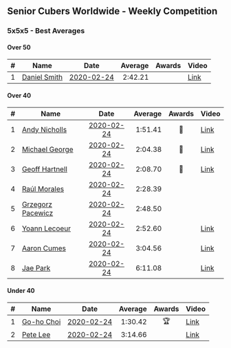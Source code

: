 ## Senior Cubers Worldwide - Weekly Competition
### 5x5x5 - Best Averages

#### Over 50

| # | Name | Date | Average | Awards | Video |
| :--: | -- | :--: | --: | :--: | -- |
| 1 | [Daniel Smith](../persons/daniel_smith.md) | [2020-02-24](2020-02-24.md) | 2:42.21 |  | [Link](https://www.facebook.com/events/538921670053895/permalink/539390146673714/) |

#### Over 40

| # | Name | Date | Average | Awards | Video |
| :--: | -- | :--: | --: | :--: | -- |
| 1 | [Andy Nicholls](../persons/andy_nicholls.md) | [2020-02-24](2020-02-24.md) | 1:51.41 | 🥇 | [Link](https://www.facebook.com/events/538921670053895/permalink/539067020039360/) |
| 2 | [Michael George](../persons/michael_george.md) | [2020-02-24](2020-02-24.md) | 2:04.38 | 🥈 | [Link](https://www.facebook.com/events/538921670053895/permalink/539655733313822/) |
| 3 | [Geoff Hartnell](../persons/geoff_hartnell.md) | [2020-02-24](2020-02-24.md) | 2:08.70 | 🥉 | [Link](https://www.facebook.com/events/538921670053895/permalink/540734073205988/) |
| 4 | [Raúl Morales](../persons/raul_morales.md) | [2020-02-24](2020-02-24.md) | 2:28.39 |  | |
| 5 | [Grzegorz Pacewicz](../persons/grzegorz_pacewicz.md) | [2020-02-24](2020-02-24.md) | 2:48.50 |  | |
| 6 | [Yoann Lecoeur](../persons/yoann_lecoeur.md) | [2020-02-24](2020-02-24.md) | 2:52.60 |  | [Link](https://www.facebook.com/events/538921670053895/permalink/541223923157003/) |
| 7 | [Aaron Cumes](../persons/aaron_cumes.md) | [2020-02-24](2020-02-24.md) | 3:04.56 |  | [Link](https://www.facebook.com/events/538921670053895/permalink/541249876487741/) |
| 8 | [Jae Park](../persons/jae_park.md) | [2020-02-24](2020-02-24.md) | 6:11.08 |  | [Link](https://www.facebook.com/events/538921670053895/permalink/542842839661778/) |

#### Under 40

| # | Name | Date | Average | Awards | Video |
| :--: | -- | :--: | --: | :--: | -- |
| 1 | [Go-ho Choi](../persons/go-ho_choi.md) | [2020-02-24](2020-02-24.md) | 1:30.42 | 🏆 | [Link](https://www.facebook.com/events/538921670053895/permalink/539081640037898/) |
| 2 | [Pete Lee](../persons/pete_lee.md) | [2020-02-24](2020-02-24.md) | 3:14.66 |  | [Link](https://www.facebook.com/events/538921670053895/permalink/541504683128927/) |

<script async src="https://www.googletagmanager.com/gtag/js?id=UA-86348435-3"></script><script>window.dataLayer = window.dataLayer || [];function gtag() {dataLayer.push(arguments);} gtag('js', new Date()); gtag('config', 'UA-86348435-3'); </script>
